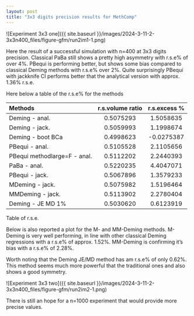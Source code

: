 ```yaml
---
layout: post
title: "3x3 digits precision results for MethComp"
---
```

![Experiment 3x3 one]({{ site.baseurl }}/images/2024-3-11-2-3x3n400_files/figure-gfm/run2im1-1.png)

Here the result of a successful simulation with n=400 at 3x3 digits precision.
Classical PaBa still shows a pretty high asymmetry with r.s.e% of over
4%. PBequi is performing better, but shows some bias compared to
classical Deming methods with r.s.e% over 2%. Quite surprisingly PBequi
with jackknife CI performs better that the analytical version with
approx. 1.36% r.s.e.

Here below a table of the r.s.e% for the methods

| Methods                       | r.s.volume ratio | r.s.excess \% |
| :---------------------------- | :--------------: | :----------: |
| Deming \- anal.               |    0.5075293     |  1.5058635   |
| Deming \- jack.               |    0.5059993     |  1.1998674   |
| Deming \- boot BCa            |    0.4998623     |  \-0.0275387  |
| PBequi \- anal.               |    0.5105528     |  2.1105656   |
| PBequi methodlarge=F \- anal. |    0.5112202     |  2.2440393   |
| PaBa \- anal.                 |    0.5220235     |  4.4047071   |
| PBequi \- jack.               |    0.5067896     |  1.3579233   |
| MDeming \- jack.              |    0.5075982     |  1.5196464   |
| MMDeming \- jack.             |    0.5113902     |  2.2780404   |
| Deming \- JE MD 1\%           |    0.5030620     |  0.6123919   |

Table of r.s.e.

Below is also reported a plot for the M- and MM-Deming methods. M-Deming
is very well performing, in line with other classical Deming regressions
with a r.s.e% of approx. 1.52%. MM-Deming is confirming it’s bias with a
r.s.e% of 2.28%.

Worth noting that the Deming JE/MD method has am r.s.e% of only 0.62%.
This method seems much more powerful that the traditional ones and also
shows a good symmetry.

![Experiment 3x3 two]({{ site.baseurl }}/images/2024-3-11-2-3x3n400_files/figure-gfm/run2im2-1.png)

There is still an hope for a n=1000 experiment that would provide more
precise values.



